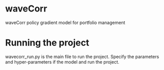 # waveCorr
waveCorr policy gradient model for portfolio management

# Running the project
wavecorr_run.py is the main file to run the project. 
Specify the parameters and hyper-parameters if the model and run the project.